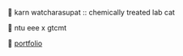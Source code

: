 

<!--
**karnwatcharasupat/karnwatcharasupat** is a ✨ _special_ ✨ repository because its `README.md` (this file) appears on your GitHub profile.

Here are some ideas to get you started:

- 🔭 I’m currently working on ...
- 🌱 I’m currently learning ...
- 👯 I’m looking to collaborate on ...
- 🤔 I’m looking for help with ...
- 💬 Ask me about ...
- 📫 How to reach me: ...
- 😄 Pronouns: ...
- ⚡ Fun fact: ...
-->

🌈 karn watcharasupat :: chemically treated lab cat

🏫 ntu eee x gtcmt 

🔗 [portfolio](https://karn-watcharasupat.herokuapp.com/)

